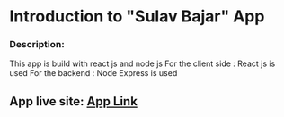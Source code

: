 # Introduction to "Sulav Bajar" App

### Description:
This app is build with react js and node js
For the client side : React js is used
For the backend : Node Express is used

## App live site:  [App Link](https://sulav-bajar.web.app/)
